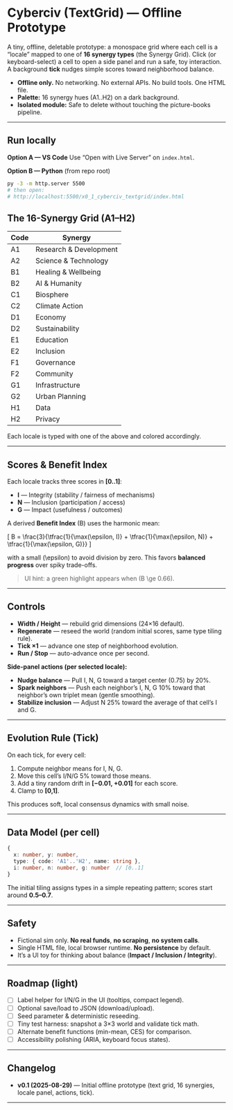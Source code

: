 # Cyberciv (TextGrid) — Offline Prototype

A tiny, offline, deletable prototype: a monospace grid where each cell is a “locale”
mapped to one of **16 synergy types** (the Synergy Grid). Click (or keyboard-select)
a cell to open a side panel and run a safe, toy interaction. A background **tick**
nudges simple scores toward neighborhood balance.

- **Offline only.** No networking. No external APIs. No build tools. One HTML file.
- **Palette:** 16 synergy hues (A1..H2) on a dark background.
- **Isolated module:** Safe to delete without touching the picture-books pipeline.

---

## Run locally

**Option A — VS Code**
Use “Open with Live Server” on `index.html`.

**Option B — Python** (from repo root)

```bash
py -3 -m http.server 5500
# then open:
# http://localhost:5500/x0_1_cyberciv_textgrid/index.html
```

## The 16-Synergy Grid (A1–H2)

| Code | Synergy                 |
|------|--------------------------|
| A1   | Research & Development   |
| A2   | Science & Technology     |
| B1   | Healing & Wellbeing      |
| B2   | AI & Humanity            |
| C1   | Biosphere                |
| C2   | Climate Action           |
| D1   | Economy                  |
| D2   | Sustainability           |
| E1   | Education                |
| E2   | Inclusion                |
| F1   | Governance               |
| F2   | Community                |
| G1   | Infrastructure           |
| G2   | Urban Planning           |
| H1   | Data                     |
| H2   | Privacy                  |

Each locale is typed with one of the above and colored accordingly.

---

## Scores & Benefit Index

Each locale tracks three scores in **[0..1]**:

- **I** — Integrity (stability / fairness of mechanisms)
- **N** — Inclusion (participation / access)
- **G** — Impact (usefulness / outcomes)

A derived **Benefit Index** \(B\) uses the harmonic mean:

\[
B = \frac{3}{\tfrac{1}{\max(\epsilon, I)} + \tfrac{1}{\max(\epsilon, N)} + \tfrac{1}{\max(\epsilon, G)}}
\]

with a small \(\epsilon\) to avoid division by zero. This favors **balanced progress**
over spiky trade-offs.

> UI hint: a green highlight appears when \(B \ge 0.66\).

---

## Controls

- **Width / Height** — rebuild grid dimensions (24×16 default).
- **Regenerate** — reseed the world (random initial scores, same type tiling rule).
- **Tick ×1** — advance one step of neighborhood evolution.
- **Run / Stop** — auto-advance once per second.

**Side-panel actions (per selected locale):**

- **Nudge balance** — Pull I, N, G toward a target center (0.75) by 20%.
- **Spark neighbors** — Push each neighbor’s I, N, G 10% toward that neighbor’s own triplet mean (gentle smoothing).
- **Stabilize inclusion** — Adjust N 25% toward the average of that cell’s I and G.

---

## Evolution Rule (Tick)

On each tick, for every cell:

1. Compute neighbor means for I, N, G.
2. Move this cell’s I/N/G 5% toward those means.
3. Add a tiny random drift in **[−0.01, +0.01]** for each score.
4. Clamp to **[0,1]**.

This produces soft, local consensus dynamics with small noise.

---

## Data Model (per cell)

```ts
{
  x: number, y: number,
  type: { code: 'A1'..'H2', name: string },
  i: number, n: number, g: number  // [0..1]
}
```

The initial tiling assigns types in a simple repeating pattern; scores start around **0.5–0.7**.

---

## Safety

- Fictional sim only. **No real funds**, **no scraping**, **no system calls**.
- Single HTML file, local browser runtime. **No persistence** by default.
- It’s a UI toy for thinking about balance (**Impact / Inclusion / Integrity**).

---

## Roadmap (light)

- [ ] Label helper for I/N/G in the UI (tooltips, compact legend).
- [ ] Optional save/load to JSON (download/upload).
- [ ] Seed parameter & deterministic reseeding.
- [ ] Tiny test harness: snapshot a 3×3 world and validate tick math.
- [ ] Alternate benefit functions (min-mean, CES) for comparison.
- [ ] Accessibility polishing (ARIA, keyboard focus states).

---

## Changelog

- **v0.1 (2025-08-29)** — Initial offline prototype (text grid, 16 synergies, locale panel, actions, tick).

---
